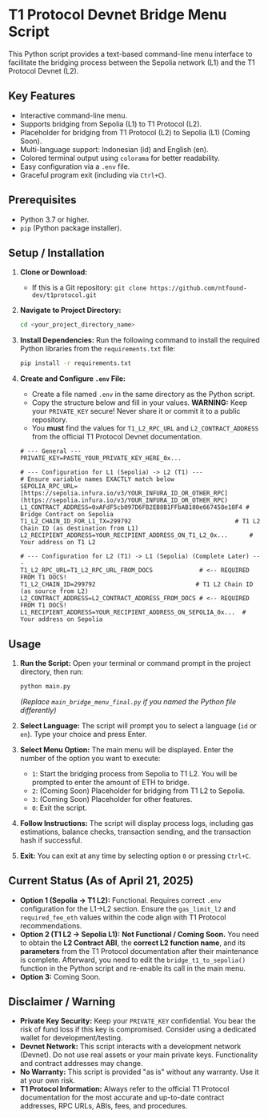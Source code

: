 # T1 Protocol Devnet Bridge Menu Script

This Python script provides a text-based command-line menu interface to facilitate the bridging process between the Sepolia network (L1) and the T1 Protocol Devnet (L2).

## Key Features

* Interactive command-line menu.
* Supports bridging from Sepolia (L1) to T1 Protocol (L2).
* Placeholder for bridging from T1 Protocol (L2) to Sepolia (L1) (Coming Soon).
* Multi-language support: Indonesian (id) and English (en).
* Colored terminal output using `colorama` for better readability.
* Easy configuration via a `.env` file.
* Graceful program exit (including via `Ctrl+C`).

## Prerequisites

* Python 3.7 or higher.
* `pip` (Python package installer).

## Setup / Installation

1.  **Clone or Download:**
    * If this is a Git repository: `git clone https://github.com/ntfound-dev/t1protocol.git`

2.  **Navigate to Project Directory:**
    ```bash
    cd <your_project_directory_name>
    ```

3.  **Install Dependencies:**
    Run the following command to install the required Python libraries from the `requirements.txt` file:
    ```bash
    pip install -r requirements.txt
    ```

4.  **Create and Configure `.env` File:**
    * Create a file named `.env` in the same directory as the Python script.
    * Copy the structure below and fill in your values. **WARNING:** Keep your `PRIVATE_KEY` secure! Never share it or commit it to a public repository.
    * You **must** find the values for `T1_L2_RPC_URL` and `L2_CONTRACT_ADDRESS` from the official T1 Protocol Devnet documentation.

    ```dotenv
    # --- General ---
    PRIVATE_KEY=PASTE_YOUR_PRIVATE_KEY_HERE_0x...

    # --- Configuration for L1 (Sepolia) -> L2 (T1) ---
    # Ensure variable names EXACTLY match below
    SEPOLIA_RPC_URL=[https://sepolia.infura.io/v3/YOUR_INFURA_ID_OR_OTHER_RPC](https://sepolia.infura.io/v3/YOUR_INFURA_ID_OR_OTHER_RPC)
    L1_CONTRACT_ADDRESS=0xAFdF5cb097D6FB2EB8B1FFbAB180e667458e18F4 # Bridge Contract on Sepolia
    T1_L2_CHAIN_ID_FOR_L1_TX=299792                             # T1 L2 Chain ID (as destination from L1)
    L2_RECIPIENT_ADDRESS=YOUR_RECIPIENT_ADDRESS_ON_T1_L2_0x...      # Your address on T1 L2

    # --- Configuration for L2 (T1) -> L1 (Sepolia) (Complete Later) ---
    T1_L2_RPC_URL=T1_L2_RPC_URL_FROM_DOCS             # <-- REQUIRED FROM T1 DOCS!
    T1_L2_CHAIN_ID=299792                            # T1 L2 Chain ID (as source from L2)
    L2_CONTRACT_ADDRESS=L2_CONTRACT_ADDRESS_FROM_DOCS # <-- REQUIRED FROM T1 DOCS!
    L1_RECIPIENT_ADDRESS=YOUR_RECIPIENT_ADDRESS_ON_SEPOLIA_0x...  # Your address on Sepolia
    ```

## Usage

1.  **Run the Script:** Open your terminal or command prompt in the project directory, then run:
    ```bash
    python main.py
    ```
    *(Replace `main_bridge_menu_final.py` if you named the Python file differently)*

2.  **Select Language:** The script will prompt you to select a language (`id` or `en`). Type your choice and press Enter.

3.  **Select Menu Option:** The main menu will be displayed. Enter the number of the option you want to execute:
    * `1`: Start the bridging process from Sepolia to T1 L2. You will be prompted to enter the amount of ETH to bridge.
    * `2`: (Coming Soon) Placeholder for bridging from T1 L2 to Sepolia.
    * `3`: (Coming Soon) Placeholder for other features.
    * `0`: Exit the script.

4.  **Follow Instructions:** The script will display process logs, including gas estimations, balance checks, transaction sending, and the transaction hash if successful.

5.  **Exit:** You can exit at any time by selecting option `0` or pressing `Ctrl+C`.

## Current Status (As of April 21, 2025)

* **Option 1 (Sepolia -> T1 L2):** Functional. Requires correct `.env` configuration for the L1->L2 section. Ensure the `gas_limit_l2` and `required_fee_eth` values within the code align with T1 Protocol recommendations.
* **Option 2 (T1 L2 -> Sepolia L1):** **Not Functional / Coming Soon.** You need to obtain the **L2 Contract ABI**, the **correct L2 function name**, and its **parameters** from the T1 Protocol documentation after their maintenance is complete. Afterward, you need to edit the `bridge_t1_to_sepolia()` function in the Python script and re-enable its call in the main menu.
* **Option 3:** Coming Soon.

## Disclaimer / Warning

* **Private Key Security:** Keep your `PRIVATE_KEY` confidential. You bear the risk of fund loss if this key is compromised. Consider using a dedicated wallet for development/testing.
* **Devnet Network:** This script interacts with a development network (Devnet). Do not use real assets or your main private keys. Functionality and contract addresses may change.
* **No Warranty:** This script is provided "as is" without any warranty. Use it at your own risk.
* **T1 Protocol Information:** Always refer to the official T1 Protocol documentation for the most accurate and up-to-date contract addresses, RPC URLs, ABIs, fees, and procedures.
